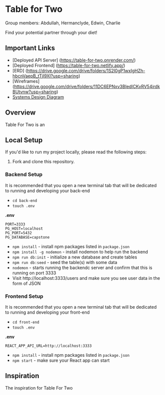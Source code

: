 # Table for Two  

Group members: Abdullah, Hermanclyde, Edwin, Charlie  

Find your potential partner through your diet!

## Important Links

- [Deployed API Server] (https://table-for-two.onrender.com/)
- [Deployed Frontend] (https://table-for-two.netlify.app/)
- [ERD] (https://drive.google.com/drive/folders/1S2l0gP1wxIgHZh-hbcnVaepB_tTjI9XI?usp=sharing)
- [Wireframes] (https://drive.google.com/drive/folders/11DC6EPNxv3BIedICKvRV54irdkBUtvnw?usp=sharing)
- [Systems Design Diagram](https://drive.google.com/drive/folders/1S9DzbMLmLuV-5K3-BPzRSH-1QX7ARX5G?usp=sharing)

## Overview
Table For Two is an

## Local Setup

If you'd like to run my project locally, please read the following steps:

1. Fork and clone this repository.

### Backend Setup

It is recommended that you open a new terminal tab that will be dedicated to running and developing your back-end

- `cd back-end`
- `touch .env`

**.env**

```
PORT=3333
PG_HOST=localhost
PG_PORT=5432
PG_DATABASE=capstone
```

- `npm install` - install npm packages listed in `package.json`
- `npm install -g nodemon` - install nodemon to help run the backend
- `npm run db:init` - initialize a new database and create tables
- `npm run db:seed` - seed the table(s) with some data
- `nodemon` - starts running the backendc server and confirm that this is running on port 3333
- Visit http://localhost:3333/users and make sure you see user data in the form of JSON 

### Frontend Setup

It is recommended that you open a new terminal tab that will be dedicated to running and developing your front-end

- `cd front-end`
- `touch .env`

**.env**

```
REACT_APP_API_URL=http://localhost:3333
```

- `npm install` - install npm packages listed in `package.json`
- `npm start` - make sure your React app can start

## Inspiration
The inspiration for Table For Two 




